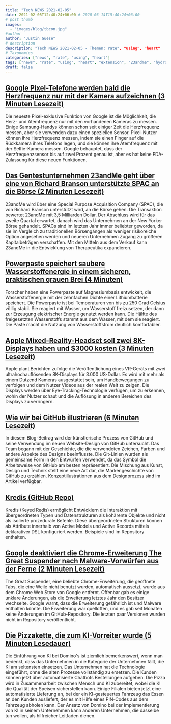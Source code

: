 ```yaml
---
title: "Tech NEWS 2021-02-05"
date: 2021-02-05T12:40:24+06:00 # 2020-03-14T15:40:24+06:00
# post thumb
images:
  - "images/blog/tbcon.jpg"
#author
author: "Justin Guese"
# description
description: "Tech NEWS 2021-02-05 - Themen: rate", "using", "heart"
# Taxonomies
categories: ["news", "rate", "using", "heart"]
tags: ["news", "rate", "using", "heart", "extension", "23andme", "hydrogen"]
draft: false
---
```


## [Google Pixel-Telefone werden bald die Herzfrequenz nur mit der Kamera aufzeichnen (3 Minuten Lesezeit)](https://arstechnica.com/gadgets/2021/02/google-pixel-phones-will-soon-track-heart-rate-using-only-the-camera/)

 Die neueste Pixel-exklusive Funktion von Google ist die Möglichkeit, die Herz- und Atemfrequenz nur mit den vorhandenen Kameras zu messen. Einige Samsung-Handys können schon seit einiger Zeit die Herzfrequenz messen, aber sie verwenden dazu einen speziellen Sensor. Pixel-Nutzer können ihre Herzfrequenz messen, indem sie einen Finger auf die Rückkamera ihres Telefons legen, und sie können ihre Atemfrequenz mit der Selfie-Kamera messen. Google behauptet, dass der Herzfrequenzsensor bis auf zwei Prozent genau ist, aber es hat keine FDA-Zulassung für diese neuen Funktionen.

## [Das Gentestunternehmen 23andMe geht über eine von Richard Branson unterstützte SPAC an die Börse (2 Minuten Lesezeit)](https://www.theverge.com/2021/2/4/22266661/genetic-health-23andme-public-spac-richard-branson)

 23andMe wird über eine Special Purpose Acquisition Company (SPAC), die von Richard Branson unterstützt wird, an die Börse gehen. Die Transaktion bewertet 23andMe mit 3,5 Milliarden Dollar. Der Abschluss wird für das zweite Quartal erwartet, danach wird das Unternehmen an der New Yorker Börse gehandelt. SPACs sind im letzten Jahr immer beliebter geworden, da sie im Vergleich zu traditionellen Börsengängen als weniger risikoreiche Option angesehen werden und neueren Unternehmen Zugang zu größeren Kapitalbeträgen verschaffen. Mit den Mitteln aus dem Verkauf kann 23andMe in die Entwicklung von Therapeutika expandieren.

## [Powerpaste speichert saubere Wasserstoffenergie in einem sicheren, praktischen grauen Brei (4 Minuten)](https://newatlas.com/energy/powerpaste-hydrogen-fuel-paste/)

 Forscher haben eine Powerpaste auf Magnesiumbasis entwickelt, die Wasserstoffenergie mit der zehnfachen Dichte einer Lithiumbatterie speichert. Die Powerpaste ist bei Temperaturen von bis zu 250 Grad Celsius völlig stabil. Sie reagiert mit Wasser, um Wasserstoff freizusetzen, der dann zur Erzeugung elektrischer Energie genutzt werden kann. Die Hälfte des freigesetzten Wasserstoffs stammt aus dem Wasser, mit dem sie reagiert. Die Paste macht die Nutzung von Wasserstoffstrom deutlich komfortabler.

## [Apple Mixed-Reality-Headset soll zwei 8K-Displays haben und $3000 kosten (3 Minuten Lesezeit)](https://9to5mac.com/2021/02/04/apple-mixed-reality-headset/)

 Apple plant Berichten zufolge die Veröffentlichung eines VR-Geräts mit zwei ultrahochauflösenden 8K-Displays für 3.000 US-Dollar. Es wird mit mehr als einem Dutzend Kameras ausgestattet sein, um Handbewegungen zu verfolgen und dem Nutzer Videos aus der realen Welt zu zeigen. Die Displays werden über Eye-Tracking-Technologie verfügen, um zu erkennen, wohin der Nutzer schaut und die Auflösung in anderen Bereichen des Displays zu verringern.

## [Wie wir bei GitHub illustrieren (6 Minuten Lesezeit)](https://github.blog/2021-02-04-how-we-illustrate-at-github/)

 In diesem Blog-Beitrag wird der künstlerische Prozess von GitHub und seine Verwendung im neuen Website-Design von GitHub untersucht. Das Team begann mit der Geschichte, die die verwendeten Zeichen, Farben und andere Aspekte des Designs beeinflusste. Die Git-Linien wurden als gemeinsame Form in den Entwürfen verwendet, da das Symbol die Arbeitsweise von GitHub am besten repräsentiert. Die Mischung aus Kunst, Design und Technik stellt eine neue Art dar, die Markengeschichte von GitHub zu erzählen. Konzeptillustrationen aus dem Designprozess sind im Artikel verfügbar.

## [Kredis (GitHub Repo)](https://github.com/rails/kredis)

 Kredis (Keyed Redis) ermöglicht Entwicklern die Interaktion mit übergeordneten Typen und Datenstrukturen als kohärente Objekte und nicht als isolierte prozedurale Befehle. Diese übergeordneten Strukturen können als Attribute innerhalb von Active Models und Active Records mittels deklarativer DSL konfiguriert werden. Beispiele sind im Repository enthalten.

## [Google deaktiviert die Chrome-Erweiterung The Great Suspender nach Malware-Vorwürfen aus der Ferne (2 Minuten Lesezeit)](https://www.androidpolice.com/2021/02/04/google-remotely-disables-the-great-suspender-chrome-extension-after-malware-accusations/)

 The Great Suspender, eine beliebte Chrome-Erweiterung, die geöffnete Tabs, die eine Weile nicht benutzt wurden, automatisch aussetzt, wurde aus dem Chrome Web Store von Google entfernt. Offenbar gab es einige unklare Änderungen, als die Erweiterung letztes Jahr den Besitzer wechselte. Google warnt, dass die Erweiterung gefährlich ist und Malware enthalten könnte. Die Erweiterung war quelloffen, und es gab seit Monaten keine Änderungen im GitHub-Repository. Die letzten paar Versionen wurden nicht im Repository veröffentlicht.

## [Die Pizzakette, die zum KI-Vorreiter wurde (5 Minuten Lesedauer)](https://towardsdatascience.com/the-pizza-chain-that-became-an-ai-front-runner-a0e297320cf6)

 Die Einführung von KI bei Domino's ist ziemlich bemerkenswert, wenn man bedenkt, dass das Unternehmen in die Kategorie der Unternehmen fällt, die KI am seltensten einsetzen. Das Unternehmen hat die Technologie eingeführt, ohne die alten Prozesse vollständig zu ersetzen. Die Kunden können jetzt über automatisierte Chatbots Bestellungen aufgeben. Die Pizza wird in Zusammenarbeit zwischen Mensch und KI zubereitet, wobei die KI die Qualität der Speisen sicherstellen kann. Einige Filialen bieten jetzt eine automatisierte Lieferung an, bei der ein KI-gesteuertes Fahrzeug das Essen an den Kunden ausliefert, der es mit Hilfe eines PIN-Codes aus dem Fahrzeug abholen kann. Der Ansatz von Domino bei der Implementierung von KI in seinem Unternehmen kann anderen Unternehmen, die dasselbe tun wollen, als hilfreicher Leitfaden dienen.

